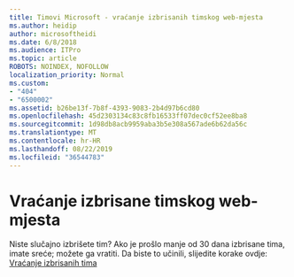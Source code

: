 ```yaml
---
title: Timovi Microsoft - vraćanje izbrisanih timskog web-mjesta
ms.author: heidip
author: microsoftheidi
ms.date: 6/8/2018
ms.audience: ITPro
ms.topic: article
ROBOTS: NOINDEX, NOFOLLOW
localization_priority: Normal
ms.custom:
- "404"
- "6500002"
ms.assetid: b26be13f-7b8f-4393-9083-2b4d97b6cd80
ms.openlocfilehash: 45d2303134c83c8fb16533ff07dec0cf52ee8ba8
ms.sourcegitcommit: 1d98db8acb9959aba3b5e308a567ade6b62da56c
ms.translationtype: MT
ms.contentlocale: hr-HR
ms.lasthandoff: 08/22/2019
ms.locfileid: "36544783"
---
```

# <a name="restoring-a-deleted-team-site"></a>Vraćanje izbrisane timskog web-mjesta

Niste slučajno izbrišete tim? Ako je prošlo manje od 30 dana izbrisane tima, imate sreće; možete ga vratiti. Da biste to učinili, slijedite korake ovdje: [Vraćanje izbrisanih tima](https://blogs.technet.microsoft.com/skypehybridguy/2017/07/23/restoring-a-deleted-team-in-microsoft-teams/)
  